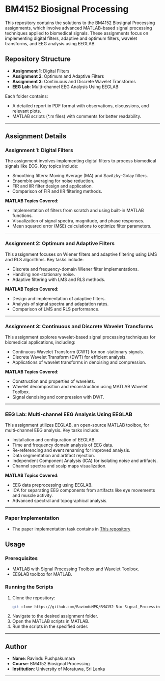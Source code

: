 # BM4152 Biosignal Processing

This repository contains the solutions to the BM4152 Biosignal Processing assignments, which involve advanced MATLAB-based signal processing techniques applied to biomedical signals. These assignments focus on implementing digital filters, adaptive and optimum filters, wavelet transforms, and EEG analysis using EEGLAB.

## Repository Structure
- **Assignment 1**: Digital Filters
- **Assignment 2**: Optimum and Adaptive Filters
- **Assignment 3**: Continuous and Discrete Wavelet Transforms
- **EEG Lab**: Multi-channel EEG Analysis Using EEGLAB

Each folder contains:
- A detailed report in PDF format with observations, discussions, and relevant plots.
- MATLAB scripts (*.m files) with comments for better readability.

---

## Assignment Details

### **Assignment 1: Digital Filters**
The assignment involves implementing digital filters to process biomedical signals like ECG. Key topics include:
- Smoothing filters: Moving Average (MA) and Savitzky-Golay filters.
- Ensemble averaging for noise reduction.
- FIR and IIR filter design and application.
- Comparison of FIR and IIR filtering methods.

**MATLAB Topics Covered**:
- Implementation of filters from scratch and using built-in MATLAB functions.
- Visualization of signal spectra, magnitude, and phase responses.
- Mean squared error (MSE) calculations to optimize filter parameters.

---

### **Assignment 2: Optimum and Adaptive Filters**
This assignment focuses on Wiener filters and adaptive filtering using LMS and RLS algorithms. Key tasks include:
- Discrete and frequency-domain Wiener filter implementations.
- Handling non-stationary noise.
- Adaptive filtering with LMS and RLS methods.

**MATLAB Topics Covered**:
- Design and implementation of adaptive filters.
- Analysis of signal spectra and adaptation rates.
- Comparison of LMS and RLS performance.

---

### **Assignment 3: Continuous and Discrete Wavelet Transforms**
This assignment explores wavelet-based signal processing techniques for biomedical applications, including:
- Continuous Wavelet Transform (CWT) for non-stationary signals.
- Discrete Wavelet Transform (DWT) for efficient analysis.
- Applications of wavelet transforms in denoising and compression.

**MATLAB Topics Covered**:
- Construction and properties of wavelets.
- Wavelet decomposition and reconstruction using MATLAB Wavelet Toolbox.
- Signal denoising and compression with DWT.

---

### **EEG Lab: Multi-channel EEG Analysis Using EEGLAB**
This assignment utilizes EEGLAB, an open-source MATLAB toolbox, for multi-channel EEG analysis. Key tasks include:
- Installation and configuration of EEGLAB.
- Time and frequency domain analysis of EEG data.
- Re-referencing and event renaming for improved analysis.
- Data segmentation and artifact rejection.
- Independent Component Analysis (ICA) for isolating noise and artifacts.
- Channel spectra and scalp maps visualization.

**MATLAB Topics Covered**:
- EEG data preprocessing using EEGLAB.
- ICA for separating EEG components from artifacts like eye movements and muscle activity.
- Advanced spectral and topographical analysis.

---

### **Paper Implementation**
- The paper implementation task contains in [This repository](https://github.com/RavinduMPK/EEG-signal-classification-using-PCA--ICA--LDA-and-support-vector-machines)

## Usage

### Prerequisites
- MATLAB with Signal Processing Toolbox and Wavelet Toolbox.
- EEGLAB toolbox for MATLAB.

### Running the Scripts
1. Clone the repository:
    ```bash
    git clone https://github.com/RavinduMPK/BM4152-Bio-Signal_Processing.git
    ```
2. Navigate to the desired assignment folder.
3. Open the MATLAB scripts in MATLAB.
4. Run the scripts in the specified order.

---

## Author
- **Name**: Ravindu Pushpakumara
- **Course**: BM4152 Biosignal Processing
- **Institution**: University of Moratuwa, Sri Lanka

---


